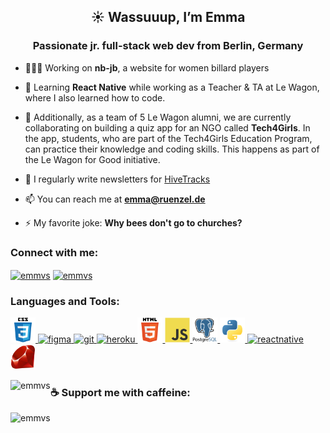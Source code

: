 <h2 align="center">☀️ Wassuuup, I’m Emma</h2>
<h3 align="center">Passionate jr. full-stack web dev from Berlin, Germany</h3>

- 👩🏼‍💻 Working on **nb-jb**, a website for women billard players

- 🌱 Learning **React Native** while working as a Teacher & TA at Le Wagon, where I also learned how to code. 

- 👯 Additionally, as a team of 5 Le Wagon alumni, we are currently collaborating on building a quiz app for an NGO called **Tech4Girls**. In the app, students, who are part of the Tech4Girls Education Program, can practice their knowledge and coding skills. This happens as part of the Le Wagon for Good initiative. 

- 🐝 I regularly write newsletters for [HiveTracks](www.hivetracks.com)

- 📫 You can reach me at **emma@ruenzel.de**

- ⚡ My favorite joke: **Why bees don't go to churches?**

<h3 align="left">Connect with me:</h3>
<p align="left">
<a href="https://linkedin.com/in/emmvs" target="blank"><img align="center" src="https://raw.githubusercontent.com/rahuldkjain/github-profile-readme-generator/master/src/images/icons/Social/linked-in-alt.svg" alt="emmvs" height="30" width="40" /></a>
<a href="https://instagram.com/emmvs" target="blank"><img align="center" src="https://raw.githubusercontent.com/rahuldkjain/github-profile-readme-generator/master/src/images/icons/Social/instagram.svg" alt="emmvs" height="30" width="40" /></a>
</p>

<h3 align="left">Languages and Tools:</h3>
<p align="left"> <a href="https://www.w3schools.com/css/" target="_blank" rel="noreferrer"> <img src="https://raw.githubusercontent.com/devicons/devicon/master/icons/css3/css3-original-wordmark.svg" alt="css3" width="40" height="40"/> </a> <a href="https://www.figma.com/" target="_blank" rel="noreferrer"> <img src="https://www.vectorlogo.zone/logos/figma/figma-icon.svg" alt="figma" width="40" height="40"/> </a> <a href="https://git-scm.com/" target="_blank" rel="noreferrer"> <img src="https://www.vectorlogo.zone/logos/git-scm/git-scm-icon.svg" alt="git" width="40" height="40"/> </a> <a href="https://heroku.com" target="_blank" rel="noreferrer"> <img src="https://www.vectorlogo.zone/logos/heroku/heroku-icon.svg" alt="heroku" width="40" height="40"/> </a> <a href="https://www.w3.org/html/" target="_blank" rel="noreferrer"> <img src="https://raw.githubusercontent.com/devicons/devicon/master/icons/html5/html5-original-wordmark.svg" alt="html5" width="40" height="40"/> </a> <a href="https://developer.mozilla.org/en-US/docs/Web/JavaScript" target="_blank" rel="noreferrer"> <img src="https://raw.githubusercontent.com/devicons/devicon/master/icons/javascript/javascript-original.svg" alt="javascript" width="40" height="40"/> </a> <a href="https://www.postgresql.org" target="_blank" rel="noreferrer"> <img src="https://raw.githubusercontent.com/devicons/devicon/master/icons/postgresql/postgresql-original-wordmark.svg" alt="postgresql" width="40" height="40"/> </a> <a href="https://www.python.org" target="_blank" rel="noreferrer"> <img src="https://raw.githubusercontent.com/devicons/devicon/master/icons/python/python-original.svg" alt="python" width="40" height="40"/> </a> <a href="https://reactnative.dev/" target="_blank" rel="noreferrer"> <img src="https://reactnative.dev/img/header_logo.svg" alt="reactnative" width="40" height="40"/> </a> <a href="https://www.ruby-lang.org/en/" target="_blank" rel="noreferrer"> <img src="https://raw.githubusercontent.com/devicons/devicon/master/icons/ruby/ruby-original.svg" alt="ruby" width="40" height="40"/> </a></p>

<p><img align="left" src="https://github-readme-stats.vercel.app/api/top-langs?username=emmvs&show_icons=true&locale=en&layout=compact" alt="emmvs" /></p>

<h3 align="left">☕️ Support me with caffeine:</h3>
<p><a href="https://www.buymeacoffee.com/emmvs"> <img align="left" src="https://cdn.buymeacoffee.com/buttons/v2/default-yellow.png" height="50" width="210" alt="emmvs" /></a></p><br><br>
